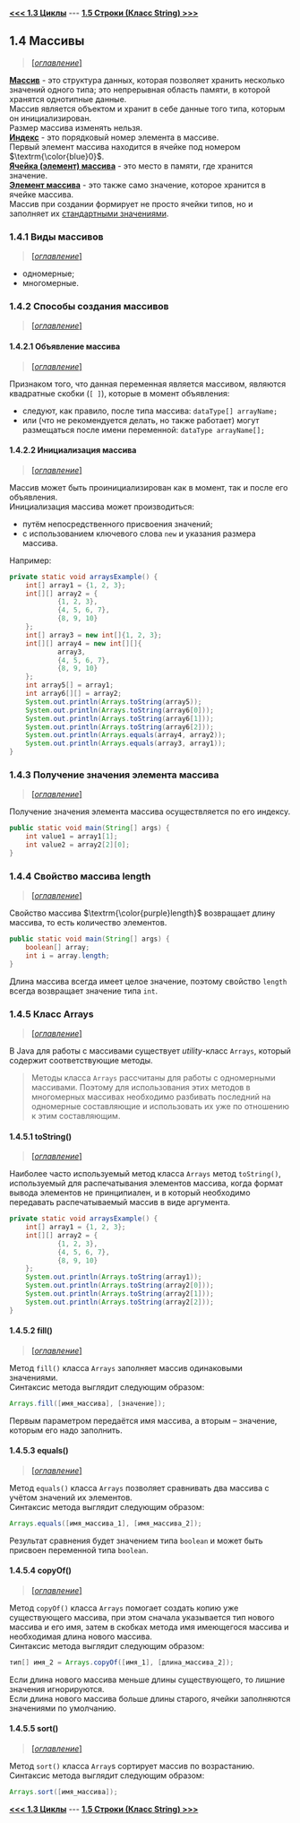 [**<<< 1.3 Циклы**](/conspect/01_03.md/#13-циклы) ---
[**1.5 Строки (Класс String) >>>**](/conspect/01_05.md/#15-строки-класс-string)

## 1.4 Массивы

> [[_оглавление_]](../README.md/#14-массивы)

[**Массив**](/conspect/definitions.md/#м) - это структура данных, которая позволяет хранить несколько значений одного
типа; это непрерывная область памяти, в которой хранятся однотипные данные.  
Массив является объектом и хранит в себе данные того типа, которым он инициализирован.  
Размер массива изменять нельзя.  
[**Индекс**](/conspect/definitions.md/#и) - это порядковый номер элемента в массиве.  
Первый элемент массива находится в ячейке под номером $\textrm{\color{blue}0}$.  
[**Ячейка (элемент) массива**](/conspect/definitions.md/#я) - это место в памяти, где хранится значение.  
[**Элемент массива**](/conspect/definitions.md/#э) - это также само значение, которое хранится в ячейке массива.  
Массив при создании формирует не просто ячейки типов, но и заполняет
их [стандартными значениями](/conspect/01_01.md/#113-значения-переменных-по-умолчанию).

### 1.4.1 Виды массивов

> [[_оглавление_]](../README.md/#14-массивы)

- одномерные;
- многомерные.

### 1.4.2 Способы создания массивов

> [[_оглавление_]](../README.md/#14-массивы)

#### 1.4.2.1 Объявление массива

> [[_оглавление_]](../README.md/#14-массивы)

Признаком того, что данная переменная является массивом, являются квадратные скобки (`[ ]`), которые в момент
объявления:

* следуют, как правило, после типа массива: `dataType[] arrayName;`
* или (что не рекомендуется делать, но также работает) могут размещаться после имени переменной: `dataType arrayName[];`

#### 1.4.2.2 Инициализация массива

> [[_оглавление_]](../README.md/#14-массивы)

Массив может быть проинициализирован как в момент, так и после его объявления.  
Инициализация массива может производиться:

- путём непосредственного присвоения значений;
- с использованием ключевого слова `new` и указания размера массива.

Например:

```java
private static void arraysExample() {
    int[] array1 = {1, 2, 3};
    int[][] array2 = {
            {1, 2, 3},
            {4, 5, 6, 7},
            {8, 9, 10}
    };
    int[] array3 = new int[]{1, 2, 3};
    int[][] array4 = new int[][]{
            array3,
            {4, 5, 6, 7},
            {8, 9, 10}
    };
    int array5[] = array1;
    int array6[][] = array2;
    System.out.println(Arrays.toString(array5));
    System.out.println(Arrays.toString(array6[0]));
    System.out.println(Arrays.toString(array6[1]));
    System.out.println(Arrays.toString(array6[2]));
    System.out.println(Arrays.equals(array4, array2));
    System.out.println(Arrays.equals(array3, array1));
}
```

### 1.4.3 Получение значения элемента массива

> [[_оглавление_]](../README.md/#14-массивы)

Получение значения элемента массива осуществляется по его индексу.

```java
public static void main(String[] args) {
    int value1 = array1[1];
    int value2 = array2[2][0];
}
```

### 1.4.4 Свойство массива length

> [[_оглавление_]](../README.md/#14-массивы)

Свойство массива $\textrm{\color{purple}length}$ возвращает длину массива, то есть количество элементов.

```java
public static void main(String[] args) {
    boolean[] array;
    int i = array.length;
}
```

Длина массива всегда имеет целое значение, поэтому свойство `length` всегда возвращает значение типа `int`.

### 1.4.5 Класс Arrays

> [[_оглавление_]](../README.md/#14-массивы)

В Java для работы с массивами существует _utility_-класс `Arrays`, который содержит соответствующие методы.

> Методы класса `Arrays` рассчитаны для работы с одномерными массивами. Поэтому для использования этих методов в
> многомерных массивах необходимо разбивать последний на одномерные составляющие и использовать их уже по отношению к
> этим составляющим.

#### 1.4.5.1 toString()

> [[_оглавление_]](../README.md/#14-массивы)

Наиболее часто используемый метод класса `Arrays` метод `toString()`, используемый для распечатывания элементов массива,
когда формат вывода элементов не принципиален, и в который необходимо передавать распечатываемый массив в виде
аргумента.

```java
private static void arraysExample() {
    int[] array1 = {1, 2, 3};
    int[][] array2 = {
            {1, 2, 3},
            {4, 5, 6, 7},
            {8, 9, 10}
    };
    System.out.println(Arrays.toString(array1));
    System.out.println(Arrays.toString(array2[0]));
    System.out.println(Arrays.toString(array2[1]));
    System.out.println(Arrays.toString(array2[2]));
}
```

#### 1.4.5.2 fill()

> [[_оглавление_]](../README.md/#14-массивы)

Метод `fill()` класса `Arrays` заполняет массив одинаковыми значениями.  
Синтаксис метода выглядит следующим образом:

```java 
Arrays.fill([имя_массива], [значение]);
```

Первым параметром передаётся имя массива, а вторым – значение, которым его надо заполнить.

#### 1.4.5.3 equals()

> [[_оглавление_]](../README.md/#14-массивы)

Метод `equals()` класса `Arrays` позволяет сравнивать два массива с учётом значений их элементов.  
Синтаксис метода выглядит следующим образом:

```java
Arrays.equals([имя_массива_1], [имя_массива_2]);
```

Результат сравнения будет значением типа `boolean` и может быть присвоен переменной типа `boolean`.

#### 1.4.5.4 copyOf()

> [[_оглавление_]](../README.md/#14-массивы)

Метод `copyOf()` класса `Arrays` помогает создать копию уже существующего массива, при этом сначала указывается тип
нового массива и его имя, затем в скобках метода имя имеющегося массива и необходимая длина нового массива.  
Синтаксис метода выглядит следующим образом:

```java
тип[] имя_2 = Arrays.copyOf([имя_1], [длина_массива_2]);
```  

Если длина нового массива меньше длины существующего, то лишние значения игнорируются.  
Если длина нового массива больше длины старого, ячейки заполняются значениями по умолчанию.

#### 1.4.5.5 sort()

> [[_оглавление_]](../README.md/#14-массивы)

Метод `sort()` класса `Array`s сортирует массив по возрастанию.  
Синтаксис метода выглядит следующим образом:

```java 
Arrays.sort([имя_массива]);
```

[**<<< 1.3 Циклы**](/conspect/01_03.md/#13-циклы) ---
[**1.5 Строки (Класс String) >>>**](/conspect/01_05.md/#15-строки-класс-string)
